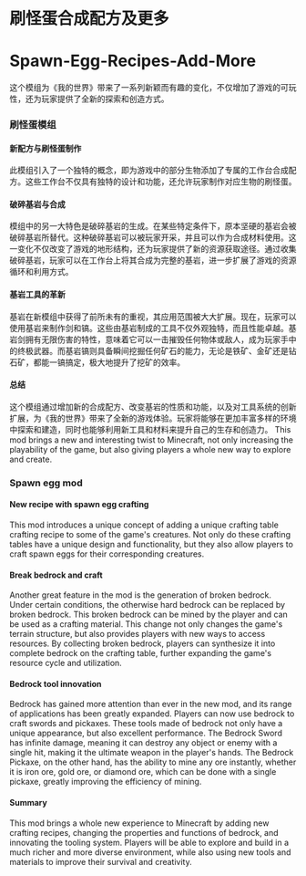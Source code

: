  # 刷怪蛋合成配方及更多
 # Spawn-Egg-Recipes-Add-More
这个模组为《我的世界》带来了一系列新颖而有趣的变化，不仅增加了游戏的可玩性，还为玩家提供了全新的探索和创造方式。
### 刷怪蛋模组

#### 新配方与刷怪蛋制作

此模组引入了一个独特的概念，即为游戏中的部分生物添加了专属的工作台合成配方。这些工作台不仅具有独特的设计和功能，还允许玩家制作对应生物的刷怪蛋。

#### 破碎基岩与合成

模组中的另一大特色是破碎基岩的生成。在某些特定条件下，原本坚硬的基岩会被破碎基岩所替代。这种破碎基岩可以被玩家开采，并且可以作为合成材料使用。这一变化不仅改变了游戏的地形结构，还为玩家提供了新的资源获取途径。通过收集破碎基岩，玩家可以在工作台上将其合成为完整的基岩，进一步扩展了游戏的资源循环和利用方式。

#### 基岩工具的革新

基岩在新模组中获得了前所未有的重视，其应用范围被大大扩展。现在，玩家可以使用基岩来制作剑和镐。这些由基岩制成的工具不仅外观独特，而且性能卓越。基岩剑拥有无限伤害的特性，意味着它可以一击摧毁任何物体或敌人，成为玩家手中的终极武器。而基岩镐则具备瞬间挖掘任何矿石的能力，无论是铁矿、金矿还是钻石矿，都能一镐搞定，极大地提升了挖矿的效率。

#### 总结

这个模组通过增加新的合成配方、改变基岩的性质和功能，以及对工具系统的创新扩展，为《我的世界》带来了全新的游戏体验。玩家将能够在更加丰富多样的环境中探索和建造，同时也能够利用新工具和材料来提升自己的生存和创造力。
This mod brings a new and interesting twist to Minecraft, not only increasing the playability of the game, but also giving players a whole new way to explore and create.
### Spawn egg mod

#### New recipe with spawn egg crafting

This mod introduces a unique concept of adding a unique crafting table crafting recipe to some of the game's creatures. Not only do these crafting tables have a unique design and functionality, but they also allow players to craft spawn eggs for their corresponding creatures.

#### Break bedrock and craft

Another great feature in the mod is the generation of broken bedrock. Under certain conditions, the otherwise hard bedrock can be replaced by broken bedrock. This broken bedrock can be mined by the player and can be used as a crafting material. This change not only changes the game's terrain structure, but also provides players with new ways to access resources. By collecting broken bedrock, players can synthesize it into complete bedrock on the crafting table, further expanding the game's resource cycle and utilization.

#### Bedrock tool innovation

Bedrock has gained more attention than ever in the new mod, and its range of applications has been greatly expanded. Players can now use bedrock to craft swords and pickaxes. These tools made of bedrock not only have a unique appearance, but also excellent performance. The Bedrock Sword has infinite damage, meaning it can destroy any object or enemy with a single hit, making it the ultimate weapon in the player's hands. The Bedrock Pickaxe, on the other hand, has the ability to mine any ore instantly, whether it is iron ore, gold ore, or diamond ore, which can be done with a single pickaxe, greatly improving the efficiency of mining.

#### Summary

This mod brings a whole new experience to Minecraft by adding new crafting recipes, changing the properties and functions of bedrock, and innovating the tooling system. Players will be able to explore and build in a much richer and more diverse environment, while also using new tools and materials to improve their survival and creativity.
